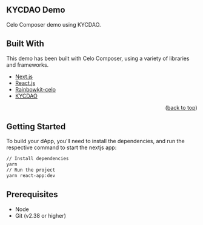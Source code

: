
<!-- ABOUT THE PROJECT -->

## KYCDAO Demo

Celo Composer demo using KYCDAO.

## Built With

This demo has been built with Celo Composer, using a variety of libraries and frameworks.

- [Next.js](https://nextjs.org/)
- [React.js](https://reactjs.org/)
- [Rainbowkit-celo](https://rainbowkit-with-celo.vercel.app/)
- [KYCDAO](https://docs.kycdao.xyz/)

<p align="right">(<a href="#top">back to top</a>)</p>

<!-- GETTING STARTED -->

## Getting Started

To build your dApp, you'll need to install the dependencies, and run the respective command to start the nextjs app:

```bash
// Install dependencies
yarn
// Run the project
yarn react-app:dev
```

## Prerequisites

- Node
- Git (v2.38 or higher)